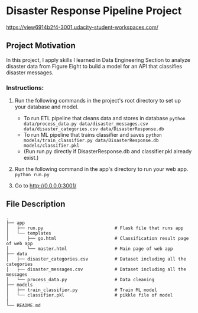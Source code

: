 # Disaster Response Pipeline Project
https://view6914b2f4-3001.udacity-student-workspaces.com/



## Project Motivation

In this project, I apply skills I learned in Data Engineering Section to analyze disaster data from Figure Eight to build a model for an API that classifies disaster messages.

### Instructions:
1. Run the following commands in the project's root directory to set up your database and model.

    - To run ETL pipeline that cleans data and stores in database
        `python data/process_data.py data/disaster_messages.csv data/disaster_categories.csv data/DisasterResponse.db`
    - To run ML pipeline that trains classifier and saves
        `python models/train_classifier.py data/DisasterResponse.db models/classifier.pkl`
    - (Run run.py directly if DisasterResponse.db and classifier.pkl already exist.)

2. Run the following command in the app's directory to run your web app.
    `python run.py`
    

3. Go to http://0.0.0.0:3001/


## File Description

    .
    ├── app     
    │   ├── run.py                           # Flask file that runs app
    │   └── templates   
    │       ├── go.html                      # Classification result page of web app
    │       └── master.html                  # Main page of web app    
    ├── data                   
    │   ├── disaster_categories.csv          # Dataset including all the categories  
    │   ├── disaster_messages.csv            # Dataset including all the messages
    │   └── process_data.py                  # Data cleaning
    ├── models
    │   ├── train_classifier.py              # Train ML model
    │   └── classifier.pkl                   # pikkle file of model   
    |   
    └── README.md

